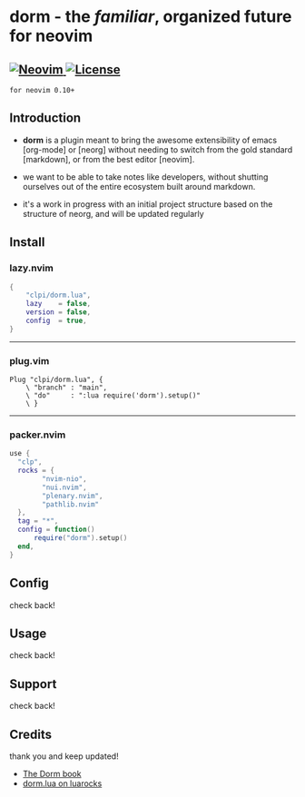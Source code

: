 # dorm - the _familiar_, organized future for neovim

<a href="https://neovim.io"> ![Neovim](https://img.shields.io/badge/Neovim%200.10+-brightgreen?style=for-the-badge) </a>
<a href="/LICENSE"> ![License](https://img.shields.io/badge/license-GPL%20v3-brightgreen?style=for-the-badge)</a>
---
`for neovim 0.10+`

## Introduction

- **dorm** is a plugin meant to bring the awesome extensibility of emacs [org-mode] or [neorg] without needing to switch from the gold standard [markdown], or from the best editor [neovim].

- we want to be able to take notes like developers, without shutting ourselves out of the entire ecosystem built around markdown.

- it's a work in progress with an initial project structure based on the structure of neorg, and will be updated regularly

## Install

### lazy.nvim

```lua
{
    "clpi/dorm.lua",
    lazy    = false,
    version = false,
    config  = true,
}
```

---

### plug.vim

```vim
Plug "clpi/dorm.lua", {
    \ "branch" : "main",
    \ "do"     : ":lua require('dorm').setup()"
    \ }
```

---

### packer.nvim

```lua
use {
  "clp",
  rocks = {
        "nvim-nio",
        "nui.nvim",
        "plenary.nvim",
        "pathlib.nvim"
  },
  tag = "*",
  config = function()
      require("dorm").setup()
  end,
}
```

## Config

check back!

## Usage

check back!

## Support

check back!

## Credits

thank you and keep updated!

- [The Dorm book](https://dorm.cli.st)
- [dorm.lua on luarocks](https://luarocks.org/modules/clpi/dorm.lua)

<!-- <div align="center"> -->

<!-- </div> -->
